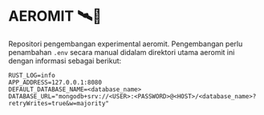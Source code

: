 # AEROMIT 🛰🚀
Repositori pengembangan experimental aeromit. Pengembangan perlu penambahan `.env` secara manual
didalam direktori utama aeromit ini dengan informasi sebagai berikut:

```
RUST_LOG=info
APP_ADDRESS=127.0.0.1:8080
DEFAULT_DATABASE_NAME=<database_name>
DATABASE_URL="mongodb+srv://<USER>:<PASSWORD>@<HOST>/<database_name>?retryWrites=true&w=majority"
```

